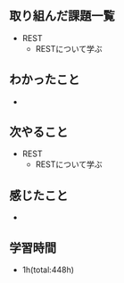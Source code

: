 ## 取り組んだ課題一覧
- REST
  - RESTについて学ぶ

## わかったこと
- 
 
## 次やること
- REST
  - RESTについて学ぶ

## 感じたこと
- 

## 学習時間
- 1h(total:448h)
